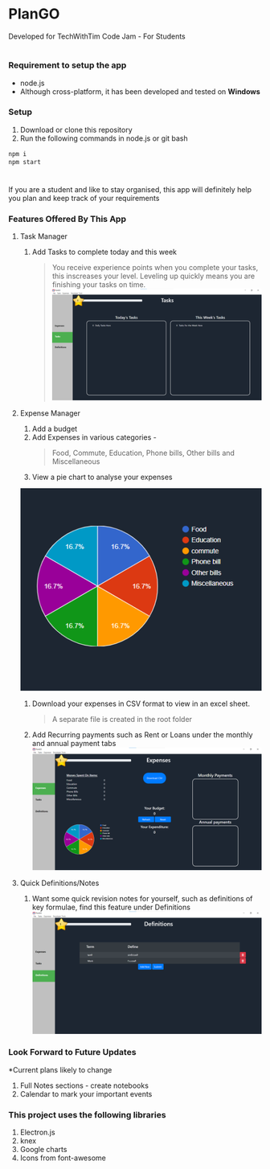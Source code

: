 # PlanGO
Developed for TechWithTim Code Jam - For Students
#
### Requirement to setup the app
* node.js
* Although cross-platform, it has been developed and tested on __Windows__

### Setup
1. Download or clone this repository
1. Run the following commands in node.js or git bash
```
npm i
npm start
```
#
If you are a student and like to stay organised, this app will definitely help you plan and keep track of your requirements

### Features Offered By This App
1. Task Manager
    1. Add Tasks to complete today and this week
        > You receive experience points when you complete your tasks, this inscreases your level. Leveling up quickly means you are finishing your tasks on time.
    ![Tasks Image](https://github.com/Rishi-Bidani/PlanGO/blob/withMedia/media/TasksScreenShot.png)
    
1. Expense Manager
    1. Add a budget
    1. Add Expenses in various categories - 
        > Food, Commute, Education, Phone bills, Other bills and Miscellaneous
    1. View a pie chart to analyse your expenses
    
    ![Pie Chart Image](https://github.com/Rishi-Bidani/PlanGO/blob/withMedia/media/PieChartScreenShot.png)
    1. Download your expenses in CSV format to view in an excel sheet.
        > A separate file is created in the root folder
    1. Add Recurring payments such as Rent or Loans under the monthly and annual payment tabs
    ![Expense Manager](https://github.com/Rishi-Bidani/PlanGO/blob/withMedia/media/ExpensesScreenShot.png)
    
1. Quick Definitions/Notes
    1. Want some quick revision notes for yourself, such as definitions of key formulae, find this feature under Definitions
    ![Definitions](https://github.com/Rishi-Bidani/PlanGO/blob/withMedia/media/DefinitionsScreenShot.png)

### Look Forward to Future Updates
*Current plans likely to change

1. Full Notes sections - create notebooks
1. Calendar to mark your important events


### This project uses the following libraries
1. Electron.js
1. knex
1. Google charts
1. Icons from font-awesome

